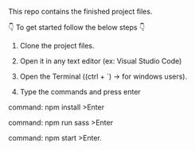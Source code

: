 This repo contains the finished project files.

👇 To get started follow the below steps 👇

1. Clone the project files.

2. Open it in any text editor (ex: Visual Studio Code)

3. Open the Terminal ((ctrl + `) -> for windows users).

4. Type the commands and press enter

command: npm install 
      >Enter
      
command: npm run sass
      >Enter
      
command: npm start
      >Enter.
